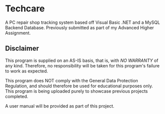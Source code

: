 # Techcare
A PC repair shop tracking system based off Visual Basic .NET and a MySQL Backend Database. Previously submitted as part of my Advanced Higher Assignment.

## Disclaimer
This program is supplied on an AS-IS basis, that is, with *NO WARRANTY* of any kind. Therefore, no responsibility will be taken for this program's failure to work as expected.

This program does NOT comply with the General Data Protection Regulation, and should therefore be used for educational purposes only. This program is being uploaded purely to showcase previous projects completed.

A user manual will be provided as part of this project.

